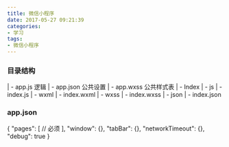 ```yaml
---
title: 微信小程序
date: 2017-05-27 09:21:39
categories: 
- 学习
tags: 
- 微信小程序
---
```


<!-- more -->
### 目录结构
| - app.js              逻辑
| - app.json            公共设置
| - app.wxss            公共样式表
| - Index
  | - js
    | - index.js
  | - wxml
    | - index.wxml
  | - wxss
    | - index.wxss
  | - json
    | - index.json

### app.json 
{
    "pages": [
        // 必须
    ],
    "window": {},
    "tabBar": {},
    "networkTimeout": {},
    "debug": true
}

